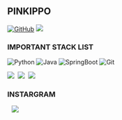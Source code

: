 ## PINKIPPO


<a href = "https://github.com/Pinkippo"><img alt="GitHub" src ="https://img.shields.io/badge/GitHub-181717.svg?&style=flat-square&logo=GitHub&logoColor=white"/></a> 
<a href="mailto:hseungwan8@gmail.com"><img src="https://img.shields.io/badge/hseungwan8@gmail.com-orange?style=flat-square&logo=Gmail&logoColor=white&link=mailto:su2490gmin@mail.com"/> </a>

### IMPORTANT STACK LIST

<img alt="Python" src="https://img.shields.io/badge/python-3776AB?style=for-the-badge&logo=python&logoColor=white"> <img alt="Java" src="https://img.shields.io/badge/java-007396?style=for-the-badge&logo=java&logoColor=white">
<img alt="SpringBoot" src="https://img.shields.io/badge/springboot-6DB33F?style=for-the-badge&logo=springboot&logoColor=white"> <img alt= "Git" src="https://img.shields.io/badge/git-F05032?style=for-the-badge&logo=git&logoColor=white">
<p>
<img src="https://img.shields.io/badge/Spring-6DB33F?style=flat-square&logo=spring&logoColor=white"/></a>&nbsp
<img src="https://img.shields.io/badge/Swagger-85EA2D?style=flat-square&logo=Swagger&logoColor=white"/></a>&nbsp
<img src="https://img.shields.io/badge/MySQL-00000F?style=flat-square&logo=mysql&logoColor=white"/></a>&nbsp

  

### INSTARGRAM

<a href="https://instagram.com/shyboipinkippo">
    <img 
        src="http://img.shields.io/badge/-Instagram-black?style=flat&logo=Instagram&link=https://instagram.com/hsw_pinkippo/"
        style="height : auto; margin-left : 10px; margin-right : 10px;"/>
</a> 
